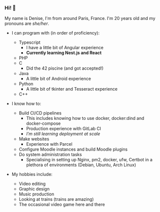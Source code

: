 ### Hi! 👋

My name is Denise, I'm from around Paris, France.
I'm 20 years old and my pronouns are *she/her*.

- I can program with (in order of proficiency):
  - Typescript
    - I have a little bit of Angular experience
    - **Currently learning Nest.js and React**
  - PHP
  - C
    - Did the 42 piscine (and got accepted!)
  - Java
    - A little bit of Android experience
  - Python
    - A little bit of tkinter and Tesseract experience
  - C++
- I know how to:
  - Build CI/CD pipelines
    - This includes knowing how to use docker, docker:dind and docker-compose
    - Production experience with GitLab CI
    - *I'm still learning deployment at scale*
  - Make websites
    - Experience with Parcel
  - Configure Moodle instances and build Moodle plugins
  - Do system administration tasks
    - Specialising in setting up Nginx, pm2, docker, ufw, Certbot in a plethora of environments (Debian, Ubuntu, Arch Linux)

- My hobbies include:
  - Video editing
  - Graphic design
  - Music production
  - Looking at trains (trains are amazing)
  - The occasional video game here and there
